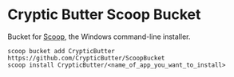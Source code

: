 # Cryptic Butter Scoop Bucket

<!-- Uncomment the following line after replacing placeholders -->
<!-- [![Tests](https://github.com/CrypticButter/ScoopBucket/actions/workflows/ci.yml/badge.svg)](https://github.com/CrypticButter/ScoopBucket/actions/workflows/ci.yml) [![Excavator](https://github.com/CrypticButter/ScoopBucket/actions/workflows/excavator.yml/badge.svg)](https://github.com/CrypticButter/ScoopBucket/actions/workflows/excavator.yml) -->

Bucket for [Scoop](https://scoop.sh), the Windows command-line installer.

```pwsh
scoop bucket add CrypticButter https://github.com/CrypticButter/ScoopBucket
scoop install CrypticButter/<name_of_app_you_want_to_install>
```
